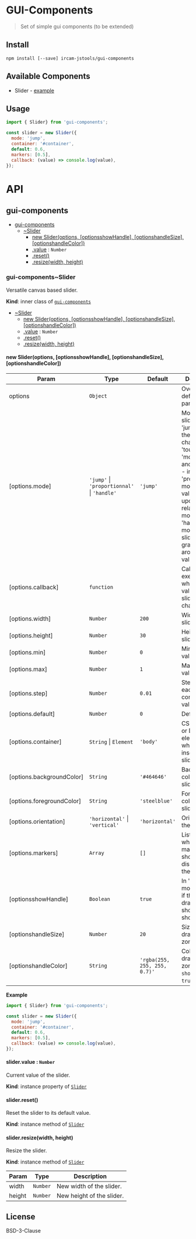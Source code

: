 # GUI-Components

> Set of simple gui components (to be extended)

## Install

```
npm install [--save] ircam-jstools/gui-components
```

## Available Components

- Slider - [example](https://cdn.rawgit.com/ircam-jstools/gui-components/master/examples/slider/index.html)

## Usage

```js
import { Slider} from 'gui-components';

const slider = new Slider({
  mode: 'jump',
  container: '#container',
  default: 0.6,
  markers: [0.5],
  callback: (value) => console.log(value),
});
```

# API

<a name="module_gui-components"></a>

## gui-components

* [gui-components](#module_gui-components)
    * [~Slider](#module_gui-components..Slider)
        * [new Slider(options, [optionsshowHandle], [optionshandleSize], [optionshandleColor])](#new_module_gui-components..Slider_new)
        * [.value](#module_gui-components..Slider+value) : <code>Number</code>
        * [.reset()](#module_gui-components..Slider+reset)
        * [.resize(width, height)](#module_gui-components..Slider+resize)

<a name="module_gui-components..Slider"></a>

### gui-components~Slider
Versatile canvas based slider.

**Kind**: inner class of <code>[gui-components](#module_gui-components)</code>  

* [~Slider](#module_gui-components..Slider)
    * [new Slider(options, [optionsshowHandle], [optionshandleSize], [optionshandleColor])](#new_module_gui-components..Slider_new)
    * [.value](#module_gui-components..Slider+value) : <code>Number</code>
    * [.reset()](#module_gui-components..Slider+reset)
    * [.resize(width, height)](#module_gui-components..Slider+resize)

<a name="new_module_gui-components..Slider_new"></a>

#### new Slider(options, [optionsshowHandle], [optionshandleSize], [optionshandleColor])

| Param | Type | Default | Description |
| --- | --- | --- | --- |
| options | <code>Object</code> |  | Override default parameters. |
| [options.mode] | <code>&#x27;jump&#x27;</code> &#124; <code>&#x27;proportionnal&#x27;</code> &#124; <code>&#x27;handle&#x27;</code> | <code>&#x27;jump&#x27;</code> | Mode of the slider:  - in 'jump' mode, the value is changed on 'touchstart' or 'mousedown', and    on move.  - in 'proportionnal' mode, the value is updated relatively to move.  - in 'handle' mode, the slider can be grabbed only around its value. |
| [options.callback] | <code>function</code> |  | Callback to be executed when the value  of the slider changes. |
| [options.width] | <code>Number</code> | <code>200</code> | Width of the slider. |
| [options.height] | <code>Number</code> | <code>30</code> | Height of the slider. |
| [options.min] | <code>Number</code> | <code>0</code> | Minimum value. |
| [options.max] | <code>Number</code> | <code>1</code> | Maximum value. |
| [options.step] | <code>Number</code> | <code>0.01</code> | Step between each consecutive values. |
| [options.default] | <code>Number</code> | <code>0</code> | Default value. |
| [options.container] | <code>String</code> &#124; <code>Element</code> | <code>&#x27;body&#x27;</code> | CSS Selector or DOM  element in which inserting the slider. |
| [options.backgroundColor] | <code>String</code> | <code>&#x27;#464646&#x27;</code> | Background color of the  slider. |
| [options.foregroundColor] | <code>String</code> | <code>&#x27;steelblue&#x27;</code> | Foreground color of  the slider. |
| [options.orientation] | <code>&#x27;horizontal&#x27;</code> &#124; <code>&#x27;vertical&#x27;</code> | <code>&#x27;horizontal&#x27;</code> | Orientation of the slider. |
| [options.markers] | <code>Array</code> | <code>[]</code> | List of values where markers should  be displayed on the slider. |
| [optionsshowHandle] | <code>Boolean</code> | <code>true</code> | In 'handle' mode, define if the  draggable should be show or not. |
| [optionshandleSize] | <code>Number</code> | <code>20</code> | Size of the draggable zone. |
| [optionshandleColor] | <code>String</code> | <code>&#x27;rgba(255, 255, 255, 0.7)&#x27;</code> | Color of the  draggable zone (when `showHandle` is `true`). |

**Example**  
```js
import { Slider} from 'gui-components';

const slider = new Slider({
  mode: 'jump',
  container: '#container',
  default: 0.6,
  markers: [0.5],
  callback: (value) => console.log(value),
});
```
<a name="module_gui-components..Slider+value"></a>

#### slider.value : <code>Number</code>
Current value of the slider.

**Kind**: instance property of <code>[Slider](#module_gui-components..Slider)</code>  
<a name="module_gui-components..Slider+reset"></a>

#### slider.reset()
Reset the slider to its default value.

**Kind**: instance method of <code>[Slider](#module_gui-components..Slider)</code>  
<a name="module_gui-components..Slider+resize"></a>

#### slider.resize(width, height)
Resize the slider.

**Kind**: instance method of <code>[Slider](#module_gui-components..Slider)</code>  

| Param | Type | Description |
| --- | --- | --- |
| width | <code>Number</code> | New width of the slider. |
| height | <code>Number</code> | New height of the slider. |



## License

BSD-3-Clause

